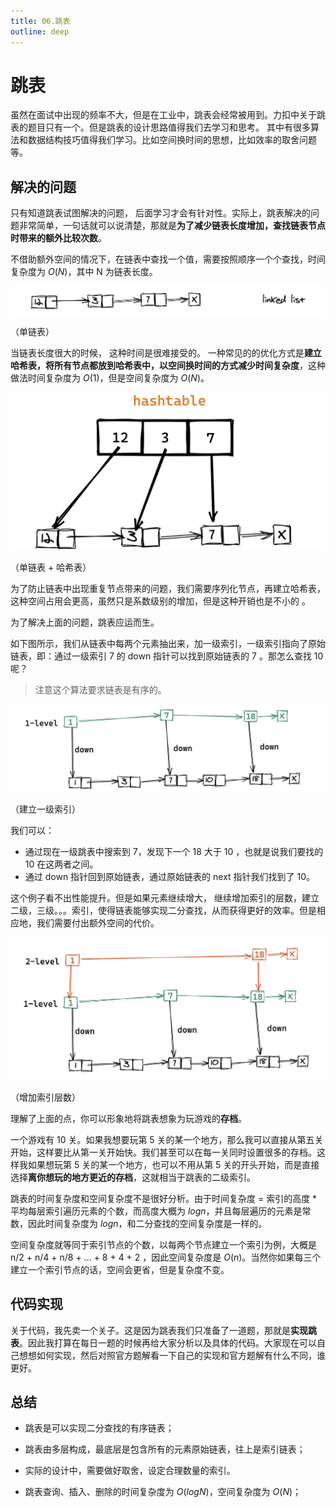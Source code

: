 ```yaml
---
title: 06.跳表
outline: deep
---
```

# 跳表

虽然在面试中出现的频率不大，但是在工业中，跳表会经常被用到。力扣中关于跳表的题目只有一个。但是跳表的设计思路值得我们去学习和思考。 其中有很多算法和数据结构技巧值得我们学习。比如空间换时间的思想，比如效率的取舍问题等。

## 解决的问题

只有知道跳表试图解决的问题， 后面学习才会有针对性。实际上，跳表解决的问题非常简单，一句话就可以说清楚，那就是**为了减少链表长度增加，查找链表节点时带来的额外比较次数**。

不借助额外空间的情况下，在链表中查找一个值，需要按照顺序一个个查找，时间复杂度为 $O(N)$，其中 N 为链表长度。

![](./06.跳表.assets/0.jpg)

（单链表）

当链表长度很大的时候， 这种时间是很难接受的。 一种常见的的优化方式是**建立哈希表，将所有节点都放到哈希表中，以空间换时间的方式减少时间复杂度**，这种做法时间复杂度为 $O(1)$，但是空间复杂度为 $O(N)$。

![](./06.跳表.assets/1.jpg)

（单链表 + 哈希表）

为了防止链表中出现重复节点带来的问题，我们需要序列化节点，再建立哈希表，这种空间占用会更高，虽然只是系数级别的增加，但是这种开销也是不小的 。

为了解决上面的问题，跳表应运而生。

如下图所示，我们从链表中每两个元素抽出来，加一级索引，一级索引指向了原始链表，即：通过一级索引 7 的 down 指针可以找到原始链表的 7 。那怎么查找 10 呢？

> 注意这个算法要求链表是有序的。

![](./06.跳表.assets/2.jpg)

（建立一级索引）

我们可以：

- 通过现在一级跳表中搜索到 7，发现下一个 18 大于 10 ，也就是说我们要找的 10 在这两者之间。
- 通过 down 指针回到原始链表，通过原始链表的 next 指针我们找到了 10。

这个例子看不出性能提升。但是如果元素继续增大， 继续增加索引的层数，建立二级，三级。。。索引，使得链表能够实现二分查找，从而获得更好的效率。但是相应地，我们需要付出额外空间的代价。

![](./06.跳表.assets/3.jpg)

（增加索引层数）

理解了上面的点，你可以形象地将跳表想象为玩游戏的**存档**。

一个游戏有 10 关。如果我想要玩第 5 关的某一个地方，那么我可以直接从第五关开始，这样要比从第一关开始快。我们甚至可以在每一关同时设置很多的存档。这样我如果想玩第 5 关的某一个地方，也可以不用从第 5 关的开头开始，而是直接选择**离你想玩的地方更近的存档**，这就相当于跳表的二级索引。

跳表的时间复杂度和空间复杂度不是很好分析。由于时间复杂度 = 索引的高度 \* 平均每层索引遍历元素的个数，而高度大概为 $logn$，并且每层遍历的元素是常数，因此时间复杂度为 $logn$，和二分查找的空间复杂度是一样的。

空间复杂度就等同于索引节点的个数，以每两个节点建立一个索引为例，大概是 n/2 + n/4 + n/8 + … + 8 + 4 + 2 ，因此空间复杂度是 $O(n)$。当然你如果每三个建立一个索引节点的话，空间会更省，但是复杂度不变。

## 代码实现

关于代码，我先卖一个关子。这是因为跳表我们只准备了一道题，那就是**实现跳表**。因此我打算在每日一题的时候再给大家分析以及具体的代码。大家现在可以自己想想如何实现，然后对照官方题解看一下自己的实现和官方题解有什么不同，谁更好。

## 总结

- 跳表是可以实现二分查找的有序链表；

- 跳表由多层构成，最底层是包含所有的元素原始链表，往上是索引链表；

- 实际的设计中，需要做好取舍，设定合理数量的索引。

- 跳表查询、插入、删除的时间复杂度为 $O(log N)$，空间复杂度为 $O(N)$；
